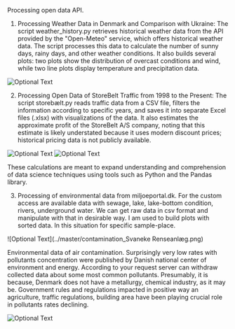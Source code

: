 Processing open data API.

1. Processing Weather Data in Denmark and Comparison with Ukraine: 
The script weather_history.py retrieves historical weather data from the API provided by the "Open-Meteo" service, 
which offers historical weather data. The script processes this data to calculate the number of sunny days, rainy days, 
and other weather conditions. It also builds several plots: two plots show the distribution of overcast conditions 
and wind, while two line plots display temperature and precipitation data.

![Optional Text](../master/Figure_1.png)

2. Processing Open Data of StoreBelt Traffic from 1998 to the Present: 
The script storebælt.py reads traffic data from a CSV file, filters the information according to specific years, 
and saves it into separate Excel files (.xlsx) with visualizations of the data. It also estimates the approximate profit 
of the StoreBelt A/S company, noting that this estimate is likely understated because it uses modern discount prices; 
historical pricing data is not publicly available.

![Optional Text](../master/barplot.png)
![Optional Text](../master/pie_chart.png)

   
These calculations are meant to expand understanding and comprehension of data science techniques 
using tools such as Python and the Pandas library.

3. Processing of environmental data from miljoeportal.dk.
For the custom access are available data with sewage, lake, lake-bottom condition, rivers, underground water.
We can get raw data in csv format and manipulate with that in desirable way. I am used to build plots with sorted data.
In this situation for specific  sample-place.

![Optional Text](../master/contamination_Svaneke Renseanlæg.png)

Environmental data of air contamination. Surprisingly very low rates with pollutants concentration were published by Danish
national center of environment and energy. According to your request server can withdraw collected data about some most 
common pollutants. Presumably, it is because, Denmark does not have a metallurgy, chemical industry, as it may be. 
Government rules and regulations impacted in positive way an agriculture, traffic regulations, building area have been 
playing crucial role in pollutants rates declining.

![Optional Text](../master//contamination_air.png)
